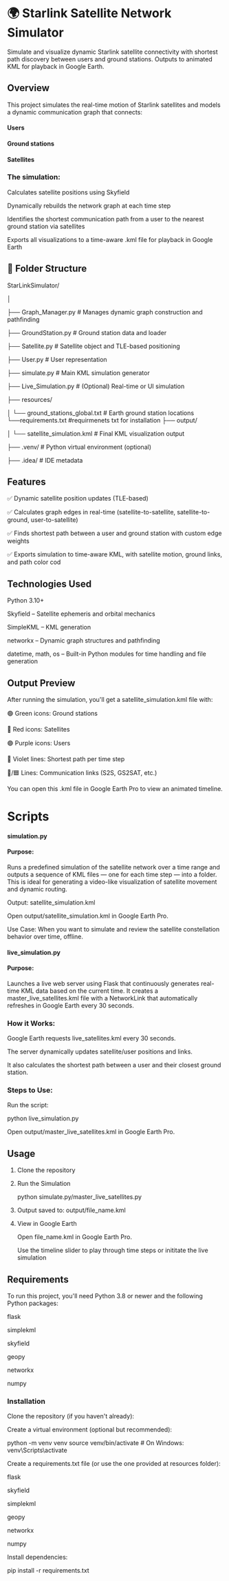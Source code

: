 # 🌍 Starlink Satellite Network Simulator #

Simulate and visualize dynamic Starlink satellite connectivity with shortest path discovery between users and ground stations. Outputs to animated KML for playback in Google Earth.

## Overview ##

This project simulates the real-time motion of Starlink satellites and models a dynamic communication graph that connects:

#### Users

#### Ground stations

#### Satellites

### The simulation:

Calculates satellite positions using Skyfield

Dynamically rebuilds the network graph at each time step

Identifies the shortest communication path from a user to the nearest ground station via satellites

Exports all visualizations to a time-aware .kml file for playback in Google Earth

## 📁 Folder Structure ##

StarLinkSimulator/

│

├── Graph_Manager.py           # Manages dynamic graph construction and pathfinding

├── GroundStation.py           # Ground station data and loader

├── Satellite.py               # Satellite object and TLE-based positioning

├── User.py                    # User representation

├── simulate.py                # Main KML simulation generator

├── Live_Simulation.py         # (Optional) Real-time or UI simulation

├── resources/

│   └── ground_stations_global.txt   # Earth ground station locations
    └──requirements.txt              #requirmenets txt for installation
├── output/

│   └── satellite_simulation.kml     # Final KML visualization output

├── .venv/                     # Python virtual environment (optional)

├── .idea/                     # IDE metadata

 ## Features ##
✅ Dynamic satellite position updates (TLE-based)

✅ Calculates graph edges in real-time (satellite-to-satellite, satellite-to-ground, user-to-satellite)

✅ Finds shortest path between a user and ground station with custom edge weights

✅ Exports simulation to time-aware KML, with satellite motion, ground links, and path color cod

## Technologies Used

Python 3.10+

Skyfield – Satellite ephemeris and orbital mechanics

SimpleKML – KML generation

networkx – Dynamic graph structures and pathfinding

datetime, math, os – Built-in Python modules for time handling and file generation

 ## Output Preview

After running the simulation, you'll get a satellite_simulation.kml file with:

🟢 Green icons: Ground stations

🔴 Red icons: Satellites

🟣 Purple icons: Users

🔵 Violet lines: Shortest path per time step

🔴/🟦 Lines: Communication links (S2S, GS2SAT, etc.)

You can open this .kml file in Google Earth Pro to view an animated timeline.

# Scripts #

#### simulation.py ####

#### Purpose:

Runs a predefined simulation of the satellite network over a time range and outputs a sequence of KML files — one for each time step — into a folder. This is ideal for generating a video-like visualization of satellite movement and dynamic routing.

Output: satellite_simulation.kml

Open output/satellite_simulation.kml in Google Earth Pro.

Use Case:
When you want to simulate and review the satellite constellation behavior over time, offline.

#### live_simulation.py ####

#### Purpose:

Launches a live web server using Flask that continuously generates real-time KML data based on the current time. It creates a master_live_satellites.kml file with a NetworkLink that automatically refreshes in Google Earth every 30 seconds.

### How it Works:

Google Earth requests live_satellites.kml every 30 seconds.

The server dynamically updates satellite/user positions and links.

It also calculates the shortest path between a user and their closest ground station.

### Steps to Use:

Run the script:

python live_simulation.py

Open output/master_live_satellites.kml in Google Earth Pro.

## Usage ##

1. Clone the repository

2. Run the Simulation

    python simulate.py/master_live_satellites.py

3. Output saved to: output/file_name.kml

4. View in Google Earth

    Open file_name.kml in Google Earth Pro.

    Use the timeline slider to play through time steps or inititate the live simulation

## Requirements ##
 
To run this project, you'll need Python 3.8 or newer and the following Python packages:

flask

simplekml

skyfield

geopy

networkx

numpy

### Installation ###

Clone the repository (if you haven't already):

Create a virtual environment (optional but recommended):

python -m venv venv
source venv/bin/activate     # On Windows: venv\Scripts\activate

Create a requirements.txt file (or use the one provided at resources folder):

flask

skyfield

simplekml

geopy

networkx

numpy

Install dependencies:

pip install -r requirements.txt


